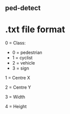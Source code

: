## ped-detect

# .txt file format

0 = Class:
  - 0 = pedestrian
  - 1 = cyclist
  - 2 = vehicle
  - 3 = sign

1 = Centre X

2 = Centre Y

3 = Width

4 = Height
